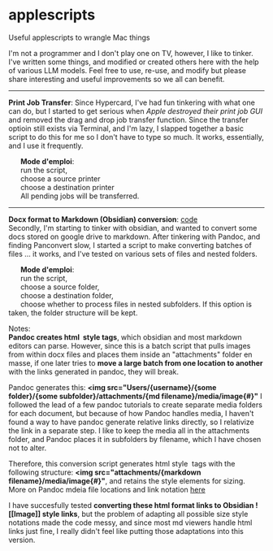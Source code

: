 # applescripts
Useful applescripts to wrangle Mac things

I'm not a programmer and I don't play one on TV, however, I like to tinker. I've written some things, and modified or created others here with the help of various LLM models. Feel free to use, re-use, and modify but please share interesting and useful improvements so we all can benefit.

---

**Print Job Transfer**: 
Since Hypercard, I've had fun tinkering with what one can do, but I started to get serious when _Apple destroyed their print job GUI_ and removed the drag and drop job transfer function. Since the transfer optioin still exists via Terminal, and I'm lazy, I slapped together a basic script to do this for me so I don't have to type so much. It works, essentially, and I use it frequently. 

      **Mode d'emploi**:   
      run the script,   
      choose a source printer  
      choose a destination printer  
      All pending jobs will be transferred.
  
---

**Docx format to Markdown (Obsidian) conversion**: [code](/docx%20to%20md%20batch%20conversion%20AppleScript)  
Secondly, I'm starting to tinker with obsidian, and wanted to convert some docs stored on google drive to markdown. After tinkering with Pandoc, and finding Panconvert slow, I started a script to make converting batches of files ... it works, and I've tested on various sets of files and nested folders. 

      **Mode d'emploi**:   
      run the script,   
      choose a source folder,   
      choose a destination folder,   
      choose whether to process files in nested subfolders. If this option is taken, the folder structure will be kept.

Notes:  
**Pandoc creates html <img> style tags**, which obsidian and most markdown editors can parse. 
However, since this is a batch script that pulls images from within docx files and places them inside an "attachments" folder en masse, if one later tries to **move a large batch from one location to another** with the links generated in pandoc, they will break.

Pandoc generates this:
**<img src="Users/{username}/{some folder}/{some subfolder}/attachments/{md filename}/media/image{#}"** I followed the lead of a few pandoc tutorials to create separate media folders for each document, but because of how Pandoc handles media, I haven't found a way to have pandoc generate relative links directly, so I relativize the link in a separate step. I like to keep the media all in the attachments folder, and Pandoc places it in subfolders by filename, which I have chosen not to alter.

Therefore, this conversion script generates html style <img> tags with the following structure:
**<img src="attachments/{markdown filename}/media/image{#}"**, and retains the style elements for sizing.  
More on Pandoc mdeia file locations and link notation [here](https://github.com/jgm/pandoc/issues/1986)

I have succesfully tested **converting these html format links to Obsidian ![[Image]] style links**, but the problem of adapting all possible size style notations made the code messy, and since most md viewers handle html links just fine, I really didn't feel like putting those adaptations into this version. 
